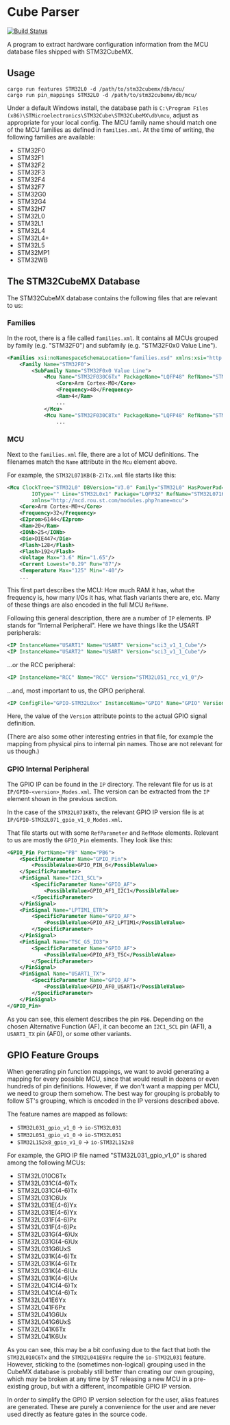 # Cube Parser

[![Build Status][github-actions-badge]][github-actions]

A program to extract hardware configuration information from the MCU database
files shipped with STM32CubeMX.


## Usage

    cargo run features STM32L0 -d /path/to/stm32cubemx/db/mcu/
    cargo run pin_mappings STM32L0 -d /path/to/stm32cubemx/db/mcu/

Under a default Windows install, the database path is `C:\Program Files
(x86)\STMicroelectronics\STM32Cube\STM32CubeMX\db\mcu`, adjust as appropriate
for your local config. The MCU family name should match one of the MCU families
as defined in `families.xml`. At the time of writing, the following families
are available:

* STM32F0
* STM32F1
* STM32F2
* STM32F3
* STM32F4
* STM32F7
* STM32G0
* STM32G4
* STM32H7
* STM32L0
* STM32L1
* STM32L4
* STM32L4+
* STM32L5
* STM32MP1
* STM32WB


## The STM32CubeMX Database

The STM32CubeMX database contains the following files that are relevant to us:

### Families

In the root, there is a file called `families.xml`. It contains all MCUs
grouped by family (e.g. "STM32F0") and subfamily (e.g. "STM32F0x0 Value Line").

```xml
<Families xsi:noNamespaceSchemaLocation="families.xsd" xmlns:xsi="http://www.w3.org/2001/XMLSchema-instance">
    <Family Name="STM32F0">
        <SubFamily Name="STM32F0x0 Value Line">
            <Mcu Name="STM32F030C6Tx" PackageName="LQFP48" RefName="STM32F030C6Tx" RPN="STM32F030C6">
                <Core>Arm Cortex-M0</Core>
                <Frequency>48</Frequency>
                <Ram>4</Ram>
                ...
            </Mcu>
            <Mcu Name="STM32F030C8Tx" PackageName="LQFP48" RefName="STM32F030C8Tx" RPN="STM32F030C8">
                ...
```

### MCU

Next to the `families.xml` file, there are a lot of MCU definitions. The
filenames match the `Name` attribute in the `Mcu` element above.

For example, the `STM32L071KB(B-Z)Tx.xml` file starts like this:

```xml
<Mcu ClockTree="STM32L0" DBVersion="V3.0" Family="STM32L0" HasPowerPad="false"
        IOType="" Line="STM32L0x1" Package="LQFP32" RefName="STM32L071K(B-Z)Tx"
        xmlns="http://mcd.rou.st.com/modules.php?name=mcu">
	<Core>Arm Cortex-M0+</Core>
	<Frequency>32</Frequency>
	<E2prom>6144</E2prom>
	<Ram>20</Ram>
	<IONb>25</IONb>
	<Die>DIE447</Die>
	<Flash>128</Flash>
	<Flash>192</Flash>
	<Voltage Max="3.6" Min="1.65"/>
	<Current Lowest="0.29" Run="87"/>
	<Temperature Max="125" Min="-40"/>
    ...
```

This first part describes the MCU: How much RAM it has, what the frequency is,
how many I/Os it has, what flash variants there are, etc. Many of these things
are also encoded in the full MCU `RefName`.

Following this general description, there are a number of `IP` elements. IP
stands for "Internal Peripheral". Here we have things like the USART peripherals:

```xml
<IP InstanceName="USART1" Name="USART" Version="sci3_v1_1_Cube"/>
<IP InstanceName="USART2" Name="USART" Version="sci3_v1_1_Cube"/>
```

...or the RCC peripheral:

```xml
<IP InstanceName="RCC" Name="RCC" Version="STM32L051_rcc_v1_0"/>
```

...and, most important to us, the GPIO peripheral.

```xml
<IP ConfigFile="GPIO-STM32L0xx" InstanceName="GPIO" Name="GPIO" Version="STM32L071_gpio_v1_0"/>
```

Here, the value of the `Version` attribute points to the actual GPIO signal
definition.

(There are also some other interesting entries in that file, for example the
mapping from physical pins to internal pin names. Those are not relevant for us
though.)

### GPIO Internal Peripheral

The GPIO IP can be found in the `IP` directory. The relevant file for us is at
`IP/GPIO-<version>_Modes.xml`. The version can be extracted from the `IP`
element shown in the previous section.

In the case of the `STM32L071KBTx`, the relevant GPIO IP version file is at
`IP/GPIO-STM32L071_gpio_v1_0_Modes.xml`.

That file starts out with some `RefParameter` and `RefMode` elements. Relevant
to us are mostly the `GPIO_Pin` elements. They look like this:

```xml
<GPIO_Pin PortName="PB" Name="PB6">
    <SpecificParameter Name="GPIO_Pin">
        <PossibleValue>GPIO_PIN_6</PossibleValue>
    </SpecificParameter>
    <PinSignal Name="I2C1_SCL">
        <SpecificParameter Name="GPIO_AF">
            <PossibleValue>GPIO_AF1_I2C1</PossibleValue>
        </SpecificParameter>
    </PinSignal>
    <PinSignal Name="LPTIM1_ETR">
        <SpecificParameter Name="GPIO_AF">
            <PossibleValue>GPIO_AF2_LPTIM1</PossibleValue>
        </SpecificParameter>
    </PinSignal>
    <PinSignal Name="TSC_G5_IO3">
        <SpecificParameter Name="GPIO_AF">
            <PossibleValue>GPIO_AF3_TSC</PossibleValue>
        </SpecificParameter>
    </PinSignal>
    <PinSignal Name="USART1_TX">
        <SpecificParameter Name="GPIO_AF">
            <PossibleValue>GPIO_AF0_USART1</PossibleValue>
        </SpecificParameter>
    </PinSignal>
</GPIO_Pin>
```

As you can see, this element describes the pin `PB6`. Depending on the chosen
Alternative Function (AF), it can become an `I2C1_SCL` pin (AF1), a `USART1_TX`
pin (AF0), or some other variants.


## GPIO Feature Groups

When generating pin function mappings, we want to avoid generating a mapping
for every possible MCU, since that would result in dozens or even hundreds of
pin definitions. However, if we don't want a mapping per MCU, we need to group
them somehow. The best way for grouping is probably to follow ST's grouping,
which is encoded in the IP versions described above.

The feature names are mapped as follows:

- `STM32L031_gpio_v1_0` -> `io-STM32L031`
- `STM32L051_gpio_v1_0` -> `io-STM32L051`
- `STM32L152x8_gpio_v1_0` -> `io-STM32L152x8`

For example, the GPIO IP file named "STM32L031_gpio_v1_0" is shared among the
following MCUs:

- STM32L010C6Tx
- STM32L031C(4-6)Tx
- STM32L031C(4-6)Tx
- STM32L031C6Ux
- STM32L031E(4-6)Yx
- STM32L031E(4-6)Yx
- STM32L031F(4-6)Px
- STM32L031F(4-6)Px
- STM32L031G(4-6)Ux
- STM32L031G(4-6)Ux
- STM32L031G6UxS
- STM32L031K(4-6)Tx
- STM32L031K(4-6)Tx
- STM32L031K(4-6)Ux
- STM32L031K(4-6)Ux
- STM32L041C(4-6)Tx
- STM32L041C(4-6)Tx
- STM32L041E6Yx
- STM32L041F6Px
- STM32L041G6Ux
- STM32L041G6UxS
- STM32L041K6Tx
- STM32L041K6Ux

As you can see, this may be a bit confusing due to the fact that both the
`STM32L010C6Tx` and the `STM32L041E6Yx` require the `io-STM32L031` feature.
However, sticking to the (sometimes non-logical) grouping used in the CubeMX
database is probably still better than creating our own grouping, which may be
broken at any time by ST releasing a new MCU in a pre-existing group, but with
a different, incompatible GPIO IP version.

In order to simplify the GPIO IP version selection for the user, alias features
are generated. These are purely a convenience for the user and are never used
directly as feature gates in the source code.


<!-- Badges -->
[github-actions]: https://github.com/dbrgn/cube-parse/actions?query=branch%3Amaster
[github-actions-badge]: https://github.com/dbrgn/cube-parse/workflows/CI/badge.svg
